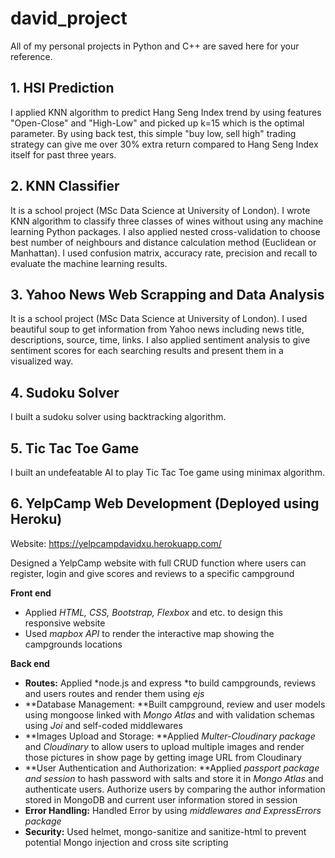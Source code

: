 # david_project

All of my personal projects in Python and C++ are saved here for your reference.

## 1. HSI Prediction
I applied KNN algorithm to predict Hang Seng Index trend by using features "Open-Close" and "High-Low" and picked up k=15 which is the optimal parameter. By using back test, this simple "buy low, sell high" trading strategy can give me over 30% extra return compared to Hang Seng Index itself for past three years.

## 2. KNN Classifier
It is a school project (MSc Data Science at University of London). I wrote KNN algorithm to classify three classes of wines without using any machine learning Python packages. I also applied nested cross-validation to choose best number of neighbours and distance calculation method (Euclidean or Manhattan). I used confusion matrix, accuracy rate, precision and recall to evaluate the machine learning results.

## 3. Yahoo News Web Scrapping and Data Analysis
It is a school project (MSc Data Science at University of London). I used beautiful soup to get information from Yahoo news including news title, descriptions, source, time, links. I also applied sentiment analysis to give sentiment scores for each searching results and present them in a visualized way.

## 4. Sudoku Solver
I built a sudoku solver using backtracking algorithm.

## 5. Tic Tac Toe Game
I built an undefeatable AI to play Tic Tac Toe game using minimax algorithm.

## 6. YelpCamp Web Development (Deployed using Heroku)
Website: https://yelpcampdavidxu.herokuapp.com/

Designed a YelpCamp website with full CRUD function where users can register, login and give scores and reviews to a specific campground 

**Front end**
- Applied *HTML, CSS, Bootstrap, Flexbox* and etc. to design this responsive website
- Used *mapbox API* to render the interactive map showing the campgrounds locations 

**Back end**
- **Routes:** Applied *node.js and express *to build campgrounds, reviews and users routes and render them using *ejs*
- **Database Management: **Built campground, review and user models using mongoose linked with *Mongo Atlas* and with validation schemas using *Joi* and self-coded middlewares
- **Images Upload and Storage: **Applied *Multer-Cloudinary package* and *Cloudinary* to allow users to upload multiple images and render those pictures in show page by getting image URL from Cloudinary
- **User Authentication and Authorization: **Applied *passport package and session* to hash password with salts and store it in *Mongo Atlas* and authenticate users. Authorize users by comparing the author information stored in MongoDB and current user information stored in session
- **Error Handling:** Handled Error by using *middlewares and ExpressErrors package*
- **Security:** Used helmet, mongo-sanitize and sanitize-html to prevent potential Mongo injection and cross site scripting